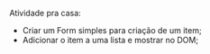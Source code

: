 Atividade pra casa:

- Criar um Form simples para criação de um item;
- Adicionar o item a uma lista e mostrar no DOM;